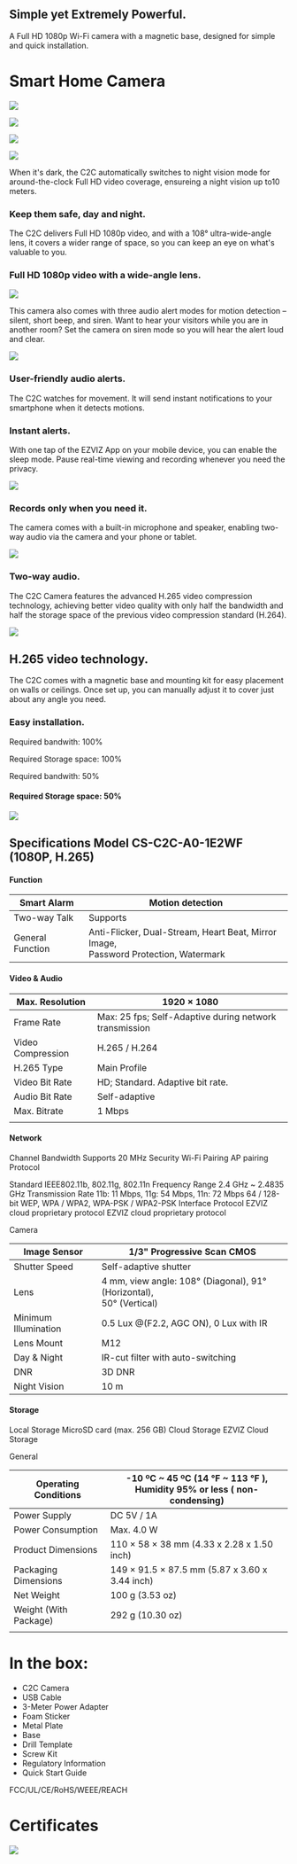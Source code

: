 ## Simple yet Extremely Powerful.

A Full HD 1080p Wi-Fi camera with a magnetic base, designed for simple and quick installation.

# Smart Home Camera

![](_page_0_Picture_0.jpeg)

![](_page_0_Picture_1.jpeg)

![](_page_0_Figure_5.jpeg)

![](_page_0_Picture_6.jpeg)

When it's dark, the C2C automatically switches to night vision mode for around-the-clock Full HD video coverage, ensureing a night vision up to10 meters.

### Keep them safe, day and night.

The C2C delivers Full HD 1080p video, and with a 108° ultra-wide-angle lens, it covers a wider range of space, so you can keep an eye on what's valuable to you.

### Full HD 1080p video with a wide-angle lens.

![](_page_1_Figure_2.jpeg)

This camera also comes with three audio alert modes for motion detection – silent, short beep, and siren. Want to hear your visitors while you are in another room? Set the camera on siren mode so you will hear the alert loud and clear.

![](_page_2_Picture_4.jpeg)

### User-friendly audio alerts.

The C2C watches for movement. It will send instant notifications to your smartphone when it detects motions.

### Instant alerts.

With one tap of the EZVIZ App on your mobile device, you can enable the sleep mode. Pause real-time viewing and recording whenever you need the privacy.

![](_page_3_Picture_2.jpeg)

### Records only when you need it.

The camera comes with a built-in microphone and speaker, enabling two-way audio via the camera and your phone or tablet.

![](_page_3_Picture_5.jpeg)

### Two-way audio.

The C2C Camera features the advanced H.265 video compression technology, achieving better video quality with only half the bandwidth and half the storage space of the previous video compression standard (H.264).

![](_page_4_Picture_2.jpeg)

## H.265 video technology.

The C2C comes with a magnetic base and mounting kit for easy placement on walls or ceilings. Once set up, you can manually adjust it to cover just about any angle you need.

### Easy installation.

Required bandwith: 100%

Required Storage space: 100%

Required bandwith: 50%

#### Required Storage space: 50%

![](_page_4_Picture_11.jpeg)

## Specifications Model CS-C2C-A0-1E2WF (1080P, H.265)

#### Function

| Smart Alarm      | Motion detection                                                                       |
|------------------|----------------------------------------------------------------------------------------|
| Two-way Talk     | Supports                                                                               |
| General Function | Anti-Flicker, Dual-Stream, Heart Beat, Mirror Image,<br>Password Protection, Watermark |

#### Video & Audio

| Max. Resolution   | 1920 × 1080                                            |
|-------------------|--------------------------------------------------------|
| Frame Rate        | Max: 25 fps; Self-Adaptive during network transmission |
| Video Compression | H.265 / H.264                                          |
| H.265 Type        | Main Profile                                           |
| Video Bit Rate    | HD; Standard. Adaptive bit rate.                       |
| Audio Bit Rate    | Self-adaptive                                          |
| Max. Bitrate      | 1 Mbps                                                 |
|                   |                                                        |

#### Network

Channel Bandwidth Supports 20 MHz Security Wi-Fi Pairing AP pairing Protocol

Standard IEEE802.11b, 802.11g, 802.11n Frequency Range 2.4 GHz ~ 2.4835 GHz Transmission Rate 11b: 11 Mbps, 11g: 54 Mbps, 11n: 72 Mbps 64 / 128-bit WEP, WPA / WPA2, WPA-PSK / WPA2-PSK Interface Protocol EZVIZ cloud proprietary protocol EZVIZ cloud proprietary protocol

Camera

| Image Sensor         | 1/3" Progressive Scan CMOS                                             |
|----------------------|------------------------------------------------------------------------|
| Shutter Speed        | Self-adaptive shutter                                                  |
| Lens                 | 4 mm, view angle: 108° (Diagonal), 91° (Horizontal),<br>50° (Vertical) |
| Minimum Illumination | 0.5 Lux @(F2.2, AGC ON), 0 Lux with IR                                 |
| Lens Mount           | M12                                                                    |
| Day & Night          | IR-cut filter with auto-switching                                      |
| DNR                  | 3D DNR                                                                 |
| Night Vision         | 10 m                                                                   |

#### Storage

Local Storage MicroSD card (max. 256 GB) Cloud Storage EZVIZ Cloud Storage

General

| Operating Conditions  | -10 ºC ~ 45 ºC (14 °F ~ 113 °F ),<br>Humidity 95% or less ( non-condensing) |
|-----------------------|-----------------------------------------------------------------------------|
| Power Supply          | DC 5V / 1A                                                                  |
| Power Consumption     | Max. 4.0 W                                                                  |
| Product Dimensions    | 110 × 58 × 38 mm (4.33 x 2.28 x 1.50 inch)                                  |
| Packaging Dimensions  | 149 × 91.5 × 87.5 mm (5.87 x 3.60 x 3.44 inch)                              |
| Net Weight            | 100 g (3.53 oz)                                                             |
| Weight (With Package) | 292 g (10.30 oz)                                                            |
|                       |                                                                             |

# In the box:

- C2C Camera
- USB Cable
- 3-Meter Power Adapter
- Foam Sticker
- Metal Plate
- Base
- Drill Template
- Screw Kit
- Regulatory Information
- Quick Start Guide

FCC/UL/CE/RoHS/WEEE/REACH

# Certificates

![](_page_6_Picture_15.jpeg)